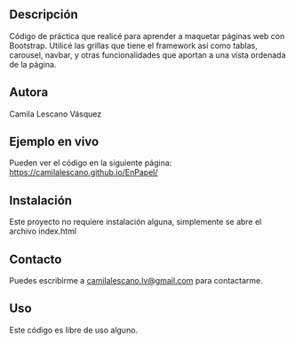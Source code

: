 ## Descripción

Código de práctica que realicé para aprender a maquetar páginas web con Bootstrap. Utilicé las grillas que tiene el framework así como tablas, carousel, navbar, y otras funcionalidades que aportan a una vista ordenada de la página.

## Autora
Camila Lescano Vásquez

## Ejemplo en vivo
Pueden ver el código en la siguiente página: https://camilalescano.github.io/EnPapel/

## Instalación
Este proyecto no requiere instalación alguna, simplemente se abre el archivo index.html 

## Contacto
Puedes escribirme a camilalescano.lv@gmail.com para contactarme.

## Uso
Este código es libre de uso alguno. 
